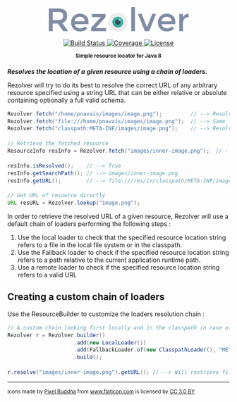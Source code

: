 <p align="center">
    <!--<img src="https://cdn.rawgit.com/pnavais/rezolver/master/logo.svg" height="50">-->
    <img src="logo.png"/>
</p>

<p align="center">
    <a href="https://travis-ci.org/pnavais/rezolver">
        <img src="https://img.shields.io/travis/pnavais/rezolver.svg"
             alt="Build Status"/>
    </a>
    <a href="https://coveralls.io/github/pnavais/rezolver?branch=master">
        <img src="https://img.shields.io/coveralls/pnavais/rezolver.svg"
             alt="Coverage"/>
    </a>
     <a href="LICENSE.txt">
       <img src="https://img.shields.io/github/license/pnavais/rezolver.svg"
            alt="License"/>
    </a>
</p>

<p align="center"><sup><strong>Simple resource locator for Java 8</strong></sup></p>

<p><i><b>Resolves the location of a given resource using a chain of loaders.</b></i></p>
<p>
Rezolver will try to do its best to resolve the correct URL of any
arbitrary resource specified using a string URL that can be either relative
or absolute containing optionally a full valid schema.
</p>

```Java
Rezolver.fetch("/home/pnavais/images/image.png");         // --> Resolve to file system
Rezolver.fetch("file:///home/pnavais/images/image.png");  // --> Same
Rezolver.fetch("classpath:META-INF/images/image.png");    // --> Resolve to classpath resource

// Retrieve the fetched resource
ResourceInfo resInfo = Rezolver.fetch("images/inner-image.png");  // --> Will resolve to META-INF/images/inner-image.png if path cannot be found 

resInfo.isResolved();    // --> True
resInfo.getSearchPath(); // --> images/inner-image.png
resInfo.getURL();        // --> file:///res/in/classpath/META-INF/images/inner-image.png

// Get URL of resource directly
URL resURL = Rezolver.lookup("image.png");
```

In order to retrieve the resolved URL of a given resource, Rezolver will use
a default chain of loaders performing the following steps :
<ol>
<li>Use the local loader to check that the specified resource location string refers to a file in the local
   file system or in the classpath.</li>
<li>Use the Fallback loader to check if the specified resource location string refers to a path relative
    to the current application runtime path.</li>
<li>Use a remote loader to check if the specified resource location string refers to a valid URL</li>
</ol>

<h2>Creating a custom chain of loaders</h2>

Use the ResourceBuilder to customize the loaders resolution chain :
```Java
// A custom chain looking first locally and in the classpath in case of failure (using META-INF as fallback folder)
Rezolver r = Rezolver.builder()
                     .add(new LocalLoader())
                     .add(FallbackLoader.of(new ClasspathLoader(), "META-INF")))
                     .build();
                     
r.resolve("images/inner-image.png").getURL(); // --> Will restrieve file:///res/in/classpath/META-INF/images/inner-image.png
```
---


<div><sup>Icons made by <a href="http://www.flaticon.com/authors/pixel-buddha" title="Pixel Buddha">Pixel Buddha</a> from <a href="http://www.flaticon.com" title="Flaticon">www.flaticon.com</a> is licensed by <a href="http://creativecommons.org/licenses/by/3.0/" title="Creative Commons BY 3.0" target="_blank">CC 3.0 BY</a></sup></div>

